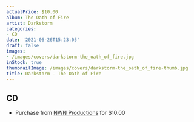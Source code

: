 ```yaml
---
actualPrice: $10.00
album: The Oath of Fire
artist: Darkstorm
categories:
- CD
date: '2021-06-26T15:23:05'
draft: false
images:
- /images/covers/darkstorm-the_oath_of_fire.jpg
inStock: true
thumbnailImage: /images/covers/darkstorm-the_oath_of_fire-thumb.jpg
title: Darkstorm - The Oath of Fire
---
```


## CD
* Purchase from [NWN Productions](http://shop.nwnprod.com/index.php?route=product/product&path=93&product_id=8731&sort=pd.name&order=ASC) for $10.00
